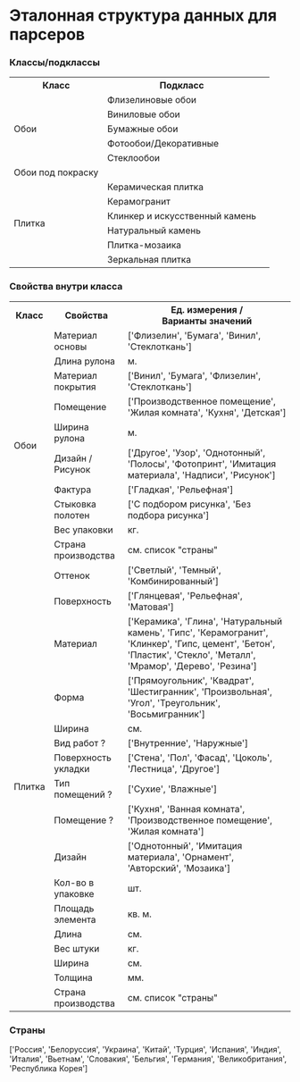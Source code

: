 # Эталонная структура данных для парсеров
### Классы/подклассы
<table>
  <tr>
    <th>Класс</th>
    <th>Подкласс</th>
  </tr>
  <tr>
    <td rowspan="5">Обои</td>
    <td>Флизелиновые обои</td>
  </tr>
  <tr>
    <td>Виниловые обои</td>
  </tr>
  <tr>
    <td>Бумажные обои</td>
  </tr>
  <tr>
    <td>Фотообои/Декоративные</td>
  </tr>
  <tr>
    <td>Стеклообои</td>
  </tr>
  <tr>
    <td>Обои под покраску</td>
  </tr>
  <tr>
    <td rowspan="6">Плитка</td>
    <td>Керамическая плитка<td>
  <tr>
    <td>Керамогранит</td>
  </tr>
  <tr>
    <td>Клинкер и искусственный камень</td>
  </tr>
  <tr>
    <td>Натуральный камень</td>
  </tr>
  <tr>
    <td>Плитка-мозаика</td>
  </tr>
  <tr>
    <td>Зеркальная плитка</td>
  </tr>
</table>

### Свойства внутри класса
<table>
    <tr>
        <th>Класс</th>
        <th>Свойства</th>
        <th>Ед. измерения /<br>Варианты значений</th>
    </tr>
    <tr>
        <td rowspan="10">Обои</td>
        <td>Материал основы</td>
        <td>['Флизелин', 'Бумага', 'Винил', 'Стеклоткань']</td>
    </tr>
    <tr>
        <td>Длина рулона</td>
        <td>м.</td>
    </tr>
    <tr>
        <td>Материал покрытия</td>
        <td>['Винил', 'Бумага', 'Флизелин', 'Стеклоткань']</td>
    </tr>
    <tr>
        <td>Помещение</td>
        <td>['Производственное помещение', 'Жилая комната', 'Кухня', 'Детская']</td>
    </tr>
    <tr>
        <td>Ширина рулона</td>
        <td>м.</td>
    </tr>
    <tr>
        <td>Дизайн / Рисунок</td>
        <td>['Другое', 'Узор', 'Однотонный', 'Полосы', 'Фотопринт', 'Имитация материала', 'Надписи', 'Рисунок']</td>
    </tr>
    <tr>
        <td>Фактура</td>
        <td>['Гладкая', 'Рельефная']</td>
    </tr>
    <tr>
        <td>Стыковка полотен</td>
        <td>['С подбором рисунка', 'Без подбора рисунка']</td>
    </tr>
    <tr>
        <td>Вес упаковки</td>
        <td>кг.</td>
    </tr>
    <tr>
        <td>Страна производства</td>
        <td>см. список "страны"</td>
    </tr>
    <tr>
        <td rowspan="19">Плитка</td>
        <td>Оттенок</td>
        <td>['Светлый', 'Темный', 'Комбинированный']</td>
    </tr>
    <tr>
        <td>Поверхность</td>
        <td>['Глянцевая', 'Рельефная', 'Матовая']</td>
    </tr>
    <tr>
        <td>Материал</td>
        <td>['Керамика', 'Глина', 'Натуральный камень', 'Гипс', 'Керамогранит', 'Клинкер', 'Гипс, цемент', 'Бетон', 'Пластик', 'Стекло', 'Металл', 'Мрамор', 'Дерево', 'Резина']</td>
    </tr>
    <tr>
        <td>Форма</td>
        <td>['Прямоугольник', 'Квадрат', 'Шестигранник', 'Произвольная', 'Угол', 'Треугольник', 'Восьмигранник']</td>
    </tr>
    <tr>
        <td>Ширина</td>
        <td>см.</td>
    </tr>
    <tr>
        <td>Вид работ ?</td>
        <td>['Внутренние', 'Наружные']</td>
    </tr>
    <tr>
        <td>Поверхность укладки</td>
        <td>['Стена', 'Пол', 'Фасад', 'Цоколь', 'Лестница', 'Другое']</td>
    </tr>
    <tr>
        <td>Тип помещений ?</td>
        <td>['Сухие', 'Влажные']</td>
    </tr>
    <tr>
        <td>Помещение ?</td>
        <td>['Кухня', 'Ванная комната', 'Производственное помещение', 'Жилая комната']</td>
    </tr>
    <tr>
        <td>Дизайн</td>
        <td>['Однотонный', 'Имитация материала', 'Орнамент', 'Авторский', 'Мозаика']</td>
    </tr>
    <tr>
        <td>Кол-во в упаковке</td>
        <td>шт.</td>
    </tr>
    <tr>
        <td>Площадь элемента</td>
        <td>кв. м.</td>
    </tr>
    <tr>
        <td>Длина</td>
        <td>см.</td>
    </tr>
    <tr>
        <td>Вес штуки</td>
        <td>кг.</td>
    </tr>
    <tr>
        <td>Ширина</td>
        <td>см.</td>
    </tr>
    <tr>
        <td>Толщина</td>
        <td>мм.</td>
    </tr>
    <tr>
        <td>Страна производства</td>
        <td>см. список "страны"</td>
    </tr>
</table>

### Страны
['Россия', 'Белоруссия', 'Украина', 'Китай', 
'Турция', 'Испания', 'Индия', 'Италия', 
'Вьетнам', 'Словакия', 'Бельгия', 'Германия', 
'Великобритания', 'Республика Корея']